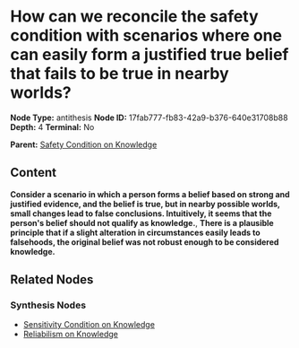 # How can we reconcile the safety condition with scenarios where one can easily form a justified true belief that fails to be true in nearby worlds?

**Node Type:** antithesis
**Node ID:** 17fab777-fb83-42a9-b376-640e31708b88
**Depth:** 4
**Terminal:** No

**Parent:** [Safety Condition on Knowledge](safety-condition-on-knowledge-synthesis-28183b33-4d33-4b73-a2f8-2f1c55522015.md)

## Content

**Consider a scenario in which a person forms a belief based on strong and justified evidence, and the belief is true, but in nearby possible worlds, small changes lead to false conclusions. Intuitively, it seems that the person's belief should not qualify as knowledge.**, **There is a plausible principle that if a slight alteration in circumstances easily leads to falsehoods, the original belief was not robust enough to be considered knowledge.**

## Related Nodes

### Synthesis Nodes

- [Sensitivity Condition on Knowledge](sensitivity-condition-on-knowledge-synthesis-0480fb02-1f78-4a44-9e1c-808a20ce7d65.md)
- [Reliabilism on Knowledge](reliabilism-on-knowledge-synthesis-d71a3d1e-0301-4b5d-9808-d809a370e199.md)
